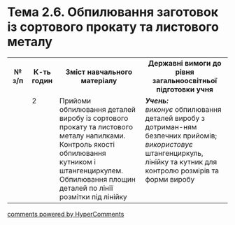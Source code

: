 <div id="hypercomments_widget" class="js-hypercomments-widget invisible"></div>

# Тема 2.6.  Обпилювання  заготовок із сортового прокату та листового металу

<table>
  <tr>
    <td width="10%" align="center"><b>№ з/п</b></td>
    <td width="10%" align="center"><b>К-ть годин</b></td>
    <td width="40%" align="center"><b>Зміст навчального матеріалу</b></td>
    <td width="40%" align="center"><b>Державні вимоги до рівня загальноосвітньої підготовки учня</b></td>
  </tr>
  <tr>
<td width="10%" style="vertical-align:top !important;"></td>
<td width="10%" style="vertical-align:top !important;">2</td>
    <td width="40%" style="vertical-align:top !important;">
Прийоми обпилювання деталей виробу із сортового прокату та листового металу напилками.  Контроль якості обпилювання кутником і штангенциркулем.<br>
Обпилювання площин деталей по лінії розмітки під лінійку
</td>
    <td width="40%" style="vertical-align:top !important;">
<i><b>Учень:</b></i><br>
<i>виконує</i> обпилювання деталей  виробу з дотриман-ням безпечних прийомів;<br>
<i>використовує</i>  штангенциркуль, лінійку та кутник для контролю розмірів та форми виробу
</td>
  </tr>
</table>

<div class="js-hypercomments-container">
<a href="http://hypercomments.com" class="hc-link" title="comments widget">comments powered by HyperComments</a>
</div>